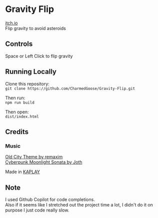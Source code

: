 # Gravity Flip

[itch.io](https://charmedgoose.itch.io/gravity-flip)  
Flip gravity to avoid asteroids

## Controls

Space or Left Click to flip gravity

## Running Locally

Clone this repository:  
`git clone https://github.com/CharmedGoose/Gravity-Flip.git`

Then run:  
`npm run build`

Then open:  
`dist/index.html`

## Credits

### Music

[Old City Theme by remaxim](https://opengameart.org/content/old-city-theme)  
[Cyberpunk Moonlight Sonata by Joth](https://opengameart.org/content/cyberpunk-moonlight-sonata)

Made in [KAPLAY](https://github.com/kaplayjs/kaplay)

## Note

I used Github Copilot for code completions.  
Also if it seems like I stretched out the project time a lot, I didn't do it on purpose I just code really slow.
